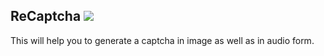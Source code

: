## ReCaptcha  [![](https://img.shields.io/badge/Python%20-v3.7-red)](https://www.python.org/downloads/release/python-370/)
This will help you to generate a captcha in image as well as in audio form.

